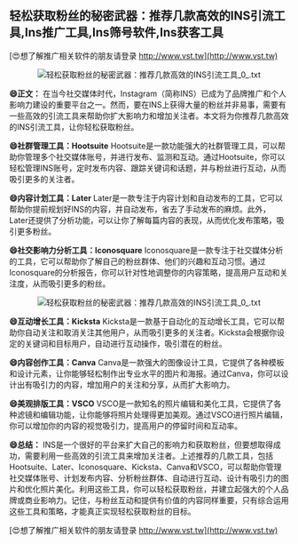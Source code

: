 ## **轻松获取粉丝的秘密武器：推荐几款高效的INS引流工具,Ins推广工具,Ins筛号软件,Ins获客工具**

[😍想了解推广相关软件的朋友请登录 http://www.vst.tw](http://www.vst.tw)

 <center><img src="https://vst.tw/MP4/tuiguang/png/2.png" alt="轻松获取粉丝的秘密武器：推荐几款高效的INS引流工具_0_.txt"></center>

**😄正文：**
在当今社交媒体时代，Instagram（简称INS）已成为了品牌推广和个人影响力建设的重要平台之一。然而，要在INS上获得大量的粉丝并非易事，需要有一些高效的引流工具来帮助你扩大影响力和增加关注者。本文将为你推荐几款高效的INS引流工具，让你轻松获取粉丝。

**😄社群管理工具：Hootsuite**
Hootsuite是一款功能强大的社群管理工具，可以帮助你管理多个社交媒体账号，并进行发布、监测和互动。通过Hootsuite，你可以轻松管理INS账号，定时发布内容、跟踪关键词和话题，并与粉丝进行互动，从而吸引更多的关注者。

**😄内容计划工具：Later**
Later是一款专注于内容计划和自动发布的工具，它可以帮助你提前规划好INS的内容，并自动发布，省去了手动发布的麻烦。此外，Later还提供了分析功能，可以让你了解每篇内容的表现，从而优化发布策略，吸引更多粉丝。

**😄社交影响力分析工具：Iconosquare**
Iconosquare是一款专注于社交媒体分析的工具，它可以帮助你了解自己的粉丝群体、他们的兴趣和互动习惯。通过Iconosquare的分析报告，你可以针对性地调整你的内容策略，提高用户互动和关注度，从而吸引更多的粉丝。

 <center><img src="https://vst.tw/MP4/tuiguang/png/2.png" alt="轻松获取粉丝的秘密武器：推荐几款高效的INS引流工具_0_.txt"></center>

**😄互动增长工具：Kicksta**
Kicksta是一款基于自动化的互动增长工具，它可以帮助你自动关注和取消关注其他用户，从而吸引更多的关注者。Kicksta会根据你设定的关键词和目标用户，自动进行互动操作，吸引潜在的粉丝。

**😄内容创作工具：Canva**
Canva是一款强大的图像设计工具，它提供了各种模板和设计元素，让你能够轻松制作出专业水平的图片和海报。通过Canva，你可以设计出有吸引力的内容，增加用户的关注和分享，从而扩大影响力。

**😄美观排版工具：VSCO**
VSCO是一款知名的照片编辑和美化工具，它提供了各种滤镜和编辑功能，让你能够将照片处理得更加美观。通过VSCO进行照片编辑，你可以增加你的内容的视觉吸引力，提高用户的停留时间和互动率。

**😄总结：**
INS是一个很好的平台来扩大自己的影响力和获取粉丝，但要想取得成功，需要利用一些高效的引流工具来增加关注者。上述推荐的几款工具，包括Hootsuite、Later、Iconosquare、Kicksta、Canva和VSCO，可以帮助你管理社交媒体账号、计划发布内容、分析粉丝群体、自动进行互动、设计有吸引力的图片和优化照片美化。利用这些工具，你可以轻松获取粉丝，并建立起强大的个人品牌或商业影响力。记住，与粉丝互动和提供有价值的内容同样重要，只有综合运用这些工具和策略，才能真正实现轻松获取粉丝的目标。

[😍想了解推广相关软件的朋友请登录 http://www.vst.tw](http://www.vst.tw)



